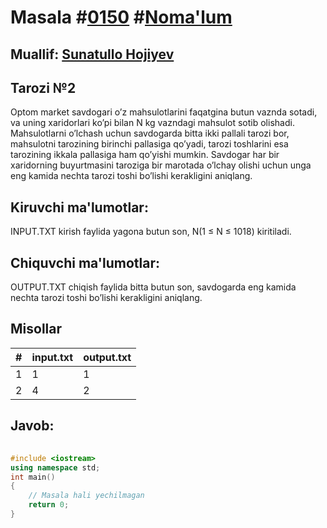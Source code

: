 
<h1>Masala #<a href="https://robocontest.uz/tasks/0150">0150</a> #<a href="https://robocontest.uz/tasks?category=1">Noma'lum</a></h1>
<h2> Muallif: <a href="https://robocontest.uz/profile/sunnat">Sunatullo Hojiyev</a></h2>
<h2>Tarozi №2</h2>
<p>Optom market savdogari o’z mahsulotlarini faqatgina butun vaznda sotadi, va uning xaridorlari ko’pi bilan N kg vazndagi mahsulot sotib olishadi. Mahsulotlarni o’lchash uchun savdogarda bitta ikki pallali tarozi bor, mahsulotni tarozining birinchi pallasiga qo’yadi, tarozi toshlarini esa tarozining ikkala pallasiga ham qo’yishi mumkin. Savdogar har bir xaridorning buyurtmasini taroziga bir marotada o’lchay olishi uchun unga eng kamida nechta tarozi toshi bo’lishi kerakligini aniqlang.</p>
<h2>Kiruvchi ma'lumotlar:</h2>
<p>INPUT.TXT kirish faylida yagona butun son, N(1 ≤ N ≤ 1018) kiritiladi.</p>
<h2>Chiquvchi ma'lumotlar:</h2>
<p>OUTPUT.TXT chiqish faylida bitta butun son, savdogarda eng kamida nechta tarozi toshi bo’lishi kerakligini aniqlang.</p>
<h2>Misollar</h2>
<table>
    <thead>
        <tr>
            <th>#</th>
            <th>input.txt</th>
            <th>output.txt</th>
        </tr>
    </thead>
    <tbody>
            <tr>
                <td>1</td>
                <td>1</td>
                <td>1</td>
            </tr>
            <tr>
                <td>2</td>
                <td>4</td>
                <td>2</td>
            </tr>
    </tbody>
    </table>
    
<h2>Javob:</h2>

######
```cpp
#include <iostream>
using namespace std;
int main()
{
    // Masala hali yechilmagan
    return 0;
}
```
